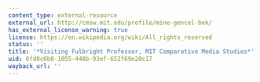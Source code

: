 ```yaml
---
content_type: external-resource
external_url: http://cmsw.mit.edu/profile/mine-gencel-bek/
has_external_license_warning: true
license: https://en.wikipedia.org/wiki/All_rights_reserved
status: ''
title: '*Visiting Fulbright Professor, MIT Comparative Media Studies*'
uid: 6fd0c6b8-1055-448b-93ef-652f69e20c17
wayback_url: ''
---
```


